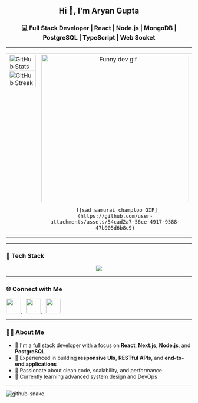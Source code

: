 <h2 align="center">Hi 👋, I'm Aryan Gupta</h2>
<h3 align="center">💻 Full Stack Developer | React | Node.js | MongoDB | PostgreSQL | TypeScript | Web Socket</h3>

---

<table width="100%">
  <tr>
    <td valign="top" width="50%">
      <!-- GitHub stats on the left -->
      <a href="https://github.com/aryan10092">
        <img width="100%" src="https://github-readme-stats.vercel.app/api?username=aryan10092&theme=radical&title_color=ff3068" alt="GitHub Stats" />
      </a>
      <a href="https://github.com/aryan10092">
        <img width="100%" src="http://github-readme-streak-stats.herokuapp.com/?user=aryan10092&theme=radical&date_format=M%20j%5B%2C%20Y%5D&ring=ff3068&fire=ff3068&sideNums=ff3068" alt="GitHub Streak" />
      </a>
    </td>
    <td valign="top" width="50%" align="center">
       <img src="https://github.com/user-attachments/assets/54cad2a7-56ce-4917-9588-47b905d6b8c9" width="400" alt="Funny dev gif" />
 
     ![sad samurai champloo GIF](https://github.com/user-attachments/assets/54cad2a7-56ce-4917-9588-47b905d6b8c9)

      
  </td>
  </tr>
</table>

---

### 🧰 Tech Stack

<p align="center">
  <!-- Skillicons -->
  <img src="https://skillicons.dev/icons?i=html,css,js,ts,react,nextjs,nodejs,express,mongodb,postgresql,tailwind,redux,git,github,vercel,docker,aws" />
</p>

---

### 🌐 Connect with Me

<p align="left">
  <a href="mailto:aryan9090900@gmail.com" target="_blank" style="margin-right: 10px;">
    <img src="https://img.shields.io/badge/Gmail-D14836?style=for-the-badge&logo=gmail&logoColor=white" height="40px" />
  </a>
  <a href="https://www.linkedin.com/in/aryan-gupta-6a700a341/" target="_blank" style="margin-right: 10px;">
    <img src="https://img.shields.io/badge/LinkedIn-0077B5?style=for-the-badge&logo=linkedin&logoColor=white" height="40px" />
  </a>
  <a href="https://www.aryantech.me/" target="_blank" style="margin-right: 10px;">
    <img src="https://img.shields.io/badge/Portfolio-000000?style=for-the-badge&logo=firefox-browser&logoColor=white" height="40px" />
  </a>
</p>



---

### 🧑‍💻 About Me

- 🌱 I'm a full stack developer with a focus on **React**, **Next.js**, **Node.js**, and **PostgreSQL**
- 💼 Experienced in building **responsive UIs**, **RESTful APIs**, and **end-to-end applications**
- 🧪 Passionate about clean code, scalability, and performance
- 🚀 Currently learning advanced system design and DevOps

---

<picture>
  <source media="(prefers-color-scheme: dark)" srcset="https://raw.githubusercontent.com/tobiasmeyhoefer/tobiasmeyhoefer/output/github-snake-dark.svg" />
  <source media="(prefers-color-scheme: light)" srcset="https://raw.githubusercontent.com/tobiasmeyhoefer/tobiasmeyhoefer/output/github-snake.svg" />
  <img alt="github-snake" src="https://raw.githubusercontent.com/tobiasmeyhoefer/tobiasmeyhoefer/output/github-snake.svg" />
</picture>
